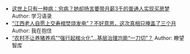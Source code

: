 - [这世上只有一种病：穷病？她却扬言要带月薪3千的普通人实现买房梦](http://wechatscope.jmsc.hku.hk:8000/html?fn=gh_e943cc9c9b6d_2018-07-31_2652256031_PyrBxTc0YA.y.tar.gz)
Author: 学习语录
- [“江西老人自愿上交寿棺焚烧发电”？不好意思，这次真相只掩盖了三个月](http://wechatscope.jmsc.hku.hk:8000/html?fn=gh_48ac2a3fcebf_2018-07-31_2247492777_xZB0Ul3umK.y.tar.gz)
Author: 我在抱住
- [“农村不让养猪养鸡”“强行起棺火化”…基层治理岂能“一刀切”？](http://wechatscope.jmsc.hku.hk:8000/html?fn=gh_0008713c31f5_2018-07-31_2653246012_vVte2CpT0z.y.tar.gz)
Author: 瞭望智库
